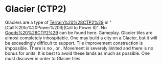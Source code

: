 # Glacier (CTP2)

Glaciers are a type of [Terrain%20%28CTP2%29](terrain) in "[Call%20to%20Power%20II](Call to Power II)". No [Goods%20%28CTP2%29](goods) can be found here.
Gameplay.
Glacier tiles are almost completely inhospitable. One may build a city on a Glacier, but it will be exceedingly difficult to support. Tile Improvement construction is impossible. There is no , or . Movement is severely limited and there is no bonus for units. It is best to avoid these lands as much as possible.
One must discover in order to Glacier tiles.